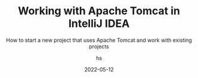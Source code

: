 ---
date: 2022-05-12
title: Working with Apache Tomcat in IntelliJ IDEA
technologies: [tomcat]
topics: [ultimate]
author: hs
subtitle: How to start a new project that uses Apache Tomcat and work with existing projects
thumbnail: ./thumbnail.png
tutorialItems:
  - /tutorials/working-with-apache-tomcat/introduction-downloading-tomcat/
  - /tutorials/working-with-apache-tomcat/creating-new-application/
  - /tutorials/working-with-apache-tomcat/using-existing-application/
  - /tutorials/working-with-apache-tomcat/working-with-tomcat/
  - /tutorials/working-with-apache-tomcat/summary-shortcuts/

---